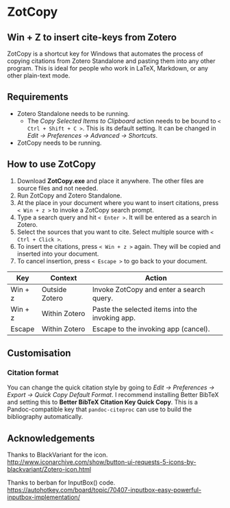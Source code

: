 # ZotCopy

## Win + Z to insert cite-keys from Zotero

ZotCopy is a shortcut key for Windows that automates the process of copying citations from Zotero Standalone and pasting them into any other program. This is ideal for people who work in LaTeX, Markdown, or any other plain-text mode.



## Requirements

- Zotero Standalone needs to be running.
  - The _Copy Selected Items to Clipboard_ action needs to be bound to `< Ctrl + Shift + C >`. This is its default setting. It can be changed in _Edit → Preferences → Advanced → Shortcuts_.
- ZotCopy needs to be running.



## How to use ZotCopy

1. Download **ZotCopy.exe** and place it anywhere. The other files are source files and not needed.
2. Run ZotCopy and Zotero Standalone.
3. At the place in your document where you want to insert citations, press `< Win + z >` to invoke a ZotCopy search prompt.
4. Type a search query and hit `< Enter >`. It will be entered as a search in Zotero.
5. Select the sources that you want to cite. Select multiple source with `< Ctrl + Click >`.
6. To insert the citations, press `< Win + z >` again. They will be copied and inserted into your document.
7. To cancel insertion, press `< Escape >` to go back to your document.


| Key     | Context        | Action                                          |
|---------|----------------|-------------------------------------------------|
| Win + z | Outside Zotero | Invoke ZotCopy and enter a search query.        |
| Win + z | Within Zotero  | Paste the selected items into the invoking app. |
| Escape  | Within Zotero  | Escape to the invoking app (cancel).            |



## Customisation

### Citation format

You can change the quick citation style by going to _Edit → Preferences →
Export → Quick Copy Default Format_. I recommend installing Better BibTeX and
setting this to **Better BibTeX Citation Key Quick Copy**. This is a Pandoc-compatible key that `pandoc-citeproc` can use to build the bibliography automatically.



## Acknowledgements

Thanks to BlackVariant for the icon.  
<http://www.iconarchive.com/show/button-ui-requests-5-icons-by-blackvariant/Zotero-icon.html>

Thanks to berban for InputBox() code.  
<https://autohotkey.com/board/topic/70407-inputbox-easy-powerful-inputbox-implementation/>
